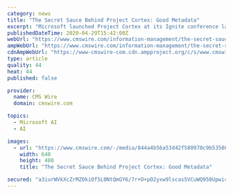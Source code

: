 ```yaml
---
category: news
title: "The Secret Sauce Behind Project Cortex: Good Metadata"
excerpt: "Microsoft launched Project Cortex at its Ignite conference last November. It introduced the new service as a means to leverage all of the information stored in the various cloud systems (principally Microsoft 365) through Graph APIs and the application of AI techniques."
publishedDateTime: 2020-04-29T15:42:00Z
webUrl: "https://www.cmswire.com/information-management/the-secret-sauce-behind-project-cortex-good-metadata/"
ampWebUrl: "https://www.cmswire.com/information-management/the-secret-sauce-behind-project-cortex-good-metadata/amp/"
cdnAmpWebUrl: "https://www-cmswire-com.cdn.ampproject.org/c/s/www.cmswire.com/information-management/the-secret-sauce-behind-project-cortex-good-metadata/amp/"
type: article
quality: 44
heat: 44
published: false

provider:
  name: CMS Wire
  domain: cmswire.com

topics:
  - Microsoft AI
  - AI

images:
  - url: "https://www.cmswire.com/-/media/844a4b56a53d42f580970c9b535081e1.ashx?mw=1024"
    width: 640
    height: 480
    title: "The Secret Sauce Behind Project Cortex: Good Metadata"

secured: "a3iurWVkXcZrMZ0kiOf5L0NtQmGY6/7r+O+pO2yxw9lscas5VCuWQ950Upwi4hCpIIkU7MFTapXrSev/gN3njlDDBpmMKDDNSfXKFBJGLuya8ZuWT2NDgpwccFVRNqQK60PTMhNzlel6m4vC0lPWI7knYhYxYH1+VcFyqQB/SAOZ5aKQCeQclgyoC3GfaB4ddlDuAVzeKrEaTOvRws535z9xnhkWyCVafEDq7BYXQGdRbORwkD7VpM6CACNQQcu8dqR9OcWc1VXNg/U+St6oZWpvT4lhAcyHqiqUGhTJfoD2K1RnUenEerMrF2Nxyl4JE2WINspNHHRR4w+OwfxRGL9gMcgmsAaUVaUEDgRHR9HMEJ7V3CQ6+FcAxBWLZkodaaPySZFIOxPPnCM2PionZrDAMze+QKi1qChjWXv1oIpKOCMj7Q0ZskrKtd4fy4JcPyt7DdpOARwLGKWxvpNNlfrOWRddbnzsWpeOzs0lSPA=;Vd8Bp7TK1qnH0lUJXhAJ4A=="
---
```


